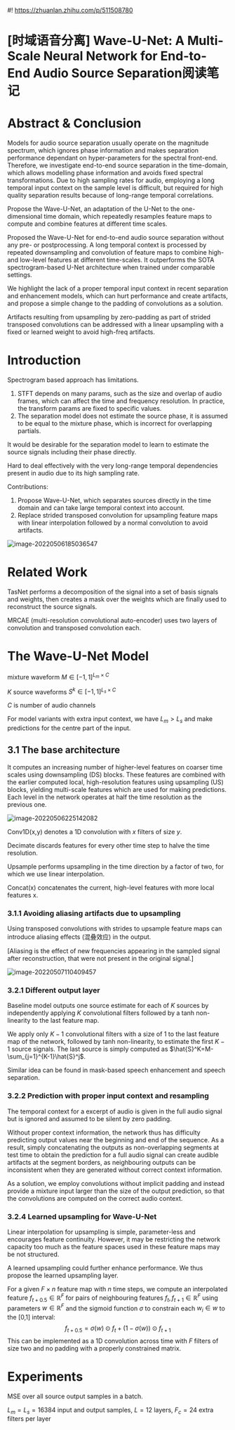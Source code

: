 #! https://zhuanlan.zhihu.com/p/511508780
# [时域语音分离] Wave-U-Net: A Multi-Scale Neural Network for End-to-End Audio Source Separation阅读笔记

# Abstract & Conclusion

Models for audio source separation usually operate on the magnitude spectrum, which ignores phase information and makes separation performance dependant on hyper-parameters for the spectral front-end. Therefore, we investigate end-to-end source separation in the time-domain, which allows modelling phase information and avoids fixed spectral transformations. Due to high sampling rates for audio, employing a long temporal input context on the sample level is difficult, but required for high quality separation results because of long-range temporal correlations.

Propose the Wave-U-Net, an adaptation of the U-Net to the one-dimensional time domain, which repeatedly resamples feature maps to compute and combine features at different time scales.

Proposed the Wave-U-Net for end-to-end audio source separation without any pre- or postprocessing. A long temporal context is processed by repeated downsampling and convolution of feature maps to combine high- and low-level features at different time-scales. It outperforms the SOTA spectrogram-based U-Net architecture when trained under comparable settings.

We highlight the lack of a proper temporal input context in recent separation and enhancement models, which can hurt performance and create artifacts, and propose a simple change to the padding of convolutions as a solution.

Artifacts resulting from upsampling by zero-padding as part of strided transposed convolutions can be addressed with a linear upsampling with a fixed or learned weight to avoid high-freq artifacts.

# Introduction

Spectrogram based approach has limitations.

1. STFT depends on many params, such as the size and overlap of audio frames, which can affect the time and frequency resolution. In practice, the transform params are fixed to specific values.
2. The separation model does not estimate the source phase, it is assumed to be equal to the mixture phase, which is incorrect for overlapping partials.

It would be desirable for the separation model to learn to estimate the source signals including their phase directly.

Hard to deal effectively with the very long-range temporal dependencies present in audio due to its high sampling rate.

Contributions:

1. Propose Wave-U-Net, which separates sources directly in the time domain and can take large temporal context into account.
2. Replace strided transposed convolution for upsampling feature maps with linear interpolation followed by a normal convolution to avoid artifacts.

![image-20220506185036547](https://tva1.sinaimg.cn/large/e6c9d24ely1h1yvowxjfkj20kf0lxjtr.jpg)

# Related Work

TasNet performs a decomposition of the signal into a set of basis signals and weights, then creates a mask over the weights which are finally used to reconstruct the source signals.

MRCAE (multi-resolution convolutional auto-encoder) uses two layers of convolution and transposed convolution each.

# The Wave-U-Net Model

mixture waveform $M\in[-1,1]^{L_m\times C}$

$K$ source waveforms $S^k\in[-1,1]^{L_s\times C}$

$C$ is number of audio channels

For model variants with extra input context, we have $L_m\gt L_s$ and make predictions for the centre part of the input.

## 3.1 The base architecture

It computes an increasing number of higher-level features on coarser time scales using downsampling (DS) blocks. These features are combined with the earlier computed local, high-resolution features using upsampling (US) blocks, yielding multi-scale features which are used for making predictions. Each level in the network operates at half the time resolution as the previous one.

![image-20220506225142082](https://tva1.sinaimg.cn/large/e6c9d24ely1h1z2nrckwnj20jw0da0uv.jpg)

Conv1D(x,y) denotes a 1D convolution with $x$ filters of size $y$.

Decimate discards features for every other time step to halve the time resolution.

Upsample performs upsampling in the time direction by a factor of two, for which we use linear interpolation.

Concat(x) concatenates the current, high-level features with more local features x.

### 3.1.1 Avoiding aliasing artifacts due to upsampling

Using transposed convolutions with strides to upsample feature maps can introduce aliasing effects (混叠效应) in the output.

[Aliasing is the effect of new frequencies appearing in the sampled signal after reconstruction, that were not present in the original signal.]

![image-20220507110409457](https://tva1.sinaimg.cn/large/e6c9d24ely1h1znttvh4vj20k40mtq6g.jpg)

### 3.2.1 Different output layer

Baseline model outputs one source estimate for each of $K$ sources by independently applying $K$ convolutional filters followed by a tanh non-linearity to the last feature map.

We apply only $K-1$ convolutional filters with a size of 1 to the last feature map of the network, followed by tanh non-linearity, to estimate the first $K-1$ source signals. The last source is simply computed as $\hat{S}^K=M-\sum_{j=1}^{K-1}\hat{S}^j$.

Similar idea can be found in mask-based speech enhancement and speech separation.

### 3.2.2 Prediction with proper input context and resampling

The temporal context for a excerpt of audio is given in the full audio signal but is ignored and assumed to be silent by zero padding.

Without proper context information, the network thus has difficulty predicting output values near the beginning and end of the sequence. As a result, simply concatenating the outputs as non-overlapping segments at test time to obtain the prediction for a full audio signal can create audible artifacts at the segment borders, as neighbouring outputs can be inconsistent when they are generated without correct context information. 

As a solution, we employ convolutions without implicit padding and instead provide a mixture input larger than the size of the output prediction, so that the convolutions are computed on the correct audio context.

### 3.2.4 Learned upsampling for Wave-U-Net

Linear interpolation for upsampling is simple, parameter-less and encourages feature continuity. However, it may be restricting the network capacity too much as the feature spaces used in these feature maps may be not structured.

A learned upsampling could further enhance performance. We thus propose the learned upsampling layer.

For a given $F\times n$ feature map with $n$ time steps, we compute an interpolated feature $f_{t+0.5}\in\mathbb{R}^F$ for pairs of neighbouring features $f_t,f_{t+1}\in\mathbb{R}^F$ using parameters $w\in\mathbb{R}^F$ and the sigmoid function $\sigma$ to constrain each $w_i\in w$ to the [0,1] interval:
$$
f_{t+0.5}=\sigma(w) \odot f_{t}+(1-\sigma(w)) \odot f_{t+1}
$$
This can be implemented as a 1D convolution across time with $F$ filters of size two and no padding with a properly constrained matrix.

# Experiments

MSE over all source output samples in a batch.

$L_m=L_s=16384$ input and output samples, $L=12$ layers, $F_c = 24$ extra filters per layer
